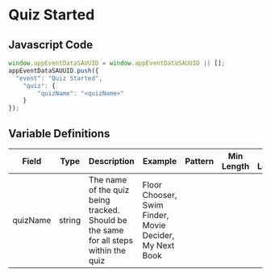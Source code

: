 # Quiz Started

### 

## Javascript Code
```js
window.appEventDataSAUUID = window.appEventDataSAUUID || [];
appEventDataSAUUID.push({
  "event": "Quiz Started",
    "quiz": {
        "quizName": "<quizName>"
    }
});
```

## Variable Definitions

|Field|Type|Description|Example|Pattern|Min Length|Max Length|Minimum|Maximum|Multiple Of|
| --- | --- | --- | --- | --- | --- | --- | --- | --- | --- |
|quizName|string|The name of the quiz being tracked.  Should be the same for all steps within the quiz|Floor Chooser, Swim Finder, Movie Decider, My Next Book|||||||
